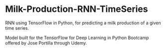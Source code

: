 # Milk-Production-RNN-TimeSeries
RNN using TensorFlow in Python, for predicting a milk production of a given time series.

Model built for the TensorFlow for Deep Learning in Python Bootcamp offered by Jose Portilla through Udemy.
